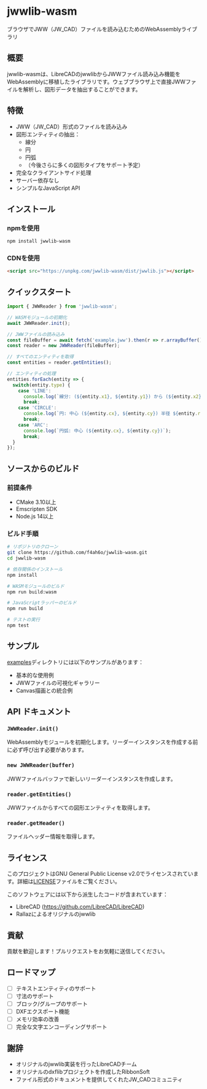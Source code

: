 # jwwlib-wasm

ブラウザでJWW（JW_CAD）ファイルを読み込むためのWebAssemblyライブラリ

## 概要

jwwlib-wasmは、LibreCADのjwwlibからJWWファイル読み込み機能をWebAssemblyに移植したライブラリです。ウェブブラウザ上で直接JWWファイルを解析し、図形データを抽出することができます。

## 特徴

- JWW（JW_CAD）形式のファイルを読み込み
- 図形エンティティの抽出：
  - 線分
  - 円
  - 円弧
  - （今後さらに多くの図形タイプをサポート予定）
- 完全なクライアントサイド処理
- サーバー依存なし
- シンプルなJavaScript API

## インストール

### npmを使用

```bash
npm install jwwlib-wasm
```

### CDNを使用

```html
<script src="https://unpkg.com/jwwlib-wasm/dist/jwwlib.js"></script>
```

## クイックスタート

```javascript
import { JWWReader } from 'jwwlib-wasm';

// WASMモジュールの初期化
await JWWReader.init();

// JWWファイルの読み込み
const fileBuffer = await fetch('example.jww').then(r => r.arrayBuffer());
const reader = new JWWReader(fileBuffer);

// すべてのエンティティを取得
const entities = reader.getEntities();

// エンティティの処理
entities.forEach(entity => {
  switch(entity.type) {
    case 'LINE':
      console.log(`線分: (${entity.x1}, ${entity.y1}) から (${entity.x2}, ${entity.y2})`);
      break;
    case 'CIRCLE':
      console.log(`円: 中心 (${entity.cx}, ${entity.cy}) 半径 ${entity.radius}`);
      break;
    case 'ARC':
      console.log(`円弧: 中心 (${entity.cx}, ${entity.cy})`);
      break;
  }
});
```

## ソースからのビルド

### 前提条件

- CMake 3.10以上
- Emscripten SDK
- Node.js 14以上

### ビルド手順

```bash
# リポジトリのクローン
git clone https://github.com/f4ah6o/jwwlib-wasm.git
cd jwwlib-wasm

# 依存関係のインストール
npm install

# WASMモジュールのビルド
npm run build:wasm

# JavaScriptラッパーのビルド
npm run build

# テストの実行
npm test
```

## サンプル

[examples](examples/)ディレクトリには以下のサンプルがあります：
- 基本的な使用例
- JWWファイルの可視化ギャラリー
- Canvas描画との統合例

## API ドキュメント

### `JWWReader.init()`
WebAssemblyモジュールを初期化します。リーダーインスタンスを作成する前に必ず呼び出す必要があります。

### `new JWWReader(buffer)`
JWWファイルバッファで新しいリーダーインスタンスを作成します。

### `reader.getEntities()`
JWWファイルからすべての図形エンティティを取得します。

### `reader.getHeader()`
ファイルヘッダー情報を取得します。

## ライセンス

このプロジェクトはGNU General Public License v2.0でライセンスされています。詳細は[LICENSE](LICENSE)ファイルをご覧ください。

このソフトウェアには以下から派生したコードが含まれています：
- LibreCAD (https://github.com/LibreCAD/LibreCAD)
- Rallazによるオリジナルのjwwlib

## 貢献

貢献を歓迎します！プルリクエストをお気軽に送信してください。

## ロードマップ

- [ ] テキストエンティティのサポート
- [ ] 寸法のサポート
- [ ] ブロック/グループのサポート
- [ ] DXFエクスポート機能
- [ ] メモリ効率の改善
- [ ] 完全な文字エンコーディングサポート

## 謝辞

- オリジナルのjwwlib実装を行ったLibreCADチーム
- オリジナルのdxflibプロジェクトを作成したRibbonSoft
- ファイル形式のドキュメントを提供してくれたJW_CADコミュニティ